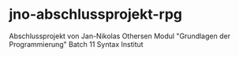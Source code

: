 # jno-abschlussprojekt-rpg
Abschlussprojekt von Jan-Nikolas Othersen Modul "Grundlagen der Programmierung" Batch 11 Syntax Institut
